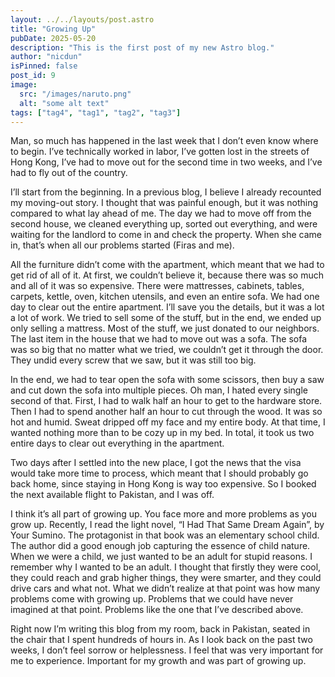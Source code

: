 ```yaml
---
layout: ../../layouts/post.astro
title: "Growing Up"
pubDate: 2025-05-20
description: "This is the first post of my new Astro blog."
author: "nicdun"
isPinned: false
post_id: 9
image:
  src: "/images/naruto.png"
  alt: "some alt text"
tags: ["tag4", "tag1", "tag2", "tag3"]
---
```



Man, so much has happened in the last week that I don’t even know where to begin. I’ve technically worked in labor, I’ve gotten lost in the streets of Hong Kong, I’ve had to move out for the second time in two weeks, and I’ve had to fly out of the country.

I’ll start from the beginning. In a previous blog, I believe I already recounted my moving-out story. I thought that was painful enough, but it was nothing compared to what lay ahead of me. The day we had to move off from the second house, we cleaned everything up, sorted out everything, and were waiting for the landlord to come in and check the property. When she came in, that’s when all our problems started (Firas and me).

All the furniture didn’t come with the apartment, which meant that we had to get rid of all of it. At first, we couldn’t believe it, because there was so much and all of it was so expensive. There were mattresses, cabinets, tables, carpets, kettle, oven, kitchen utensils, and even an entire sofa. We had one day to clear out the entire apartment. I’ll save you the details, but it was a lot a lot of work. We tried to sell some of the stuff, but in the end, we ended up only selling a mattress. Most of the stuff, we just donated to our neighbors. The last item in the house that we had to move out was a sofa. The sofa was so big that no matter what we tried, we couldn’t get it through the door. They undid every screw that we saw, but it was still too big.

In the end, we had to tear open the sofa with some scissors, then buy a saw and cut down the sofa into multiple pieces. Oh man, I hated every single second of that. First, I had to walk half an hour to get to the hardware store. Then I had to spend another half an hour to cut through the wood. It was so hot and humid. Sweat dripped off my face and my entire body. At that time, I wanted nothing more than to be cozy up in my bed. In total, it took us two entire days to clear out everything in the apartment.

Two days after I settled into the new place, I got the news that the visa would take more time to process, which meant that I should probably go back home, since staying in Hong Kong is way too expensive. So I booked the next available flight to Pakistan, and I was off.

I think it’s all part of growing up. You face more and more problems as you grow up. Recently, I read the light novel, “I Had That Same Dream Again”, by Your Sumino. The protagonist in that book was an elementary school child. The author did a good enough job capturing the essence of child nature. When we were a child, we just wanted to be an adult for stupid reasons. I remember why I wanted to be an adult. I thought that firstly they were cool, they could reach and grab higher things, they were smarter, and they could drive cars and what not. What we didn’t realize at that point was how many problems come with growing up. Problems that we could have never imagined at that point. Problems like the one that I’ve described above.

Right now I’m writing this blog from my room, back in Pakistan, seated in the chair that I spent hundreds of hours in. As I look back on the past two weeks, I don’t feel sorrow or helplessness. I feel that was very important for me to experience. Important for my growth and was part of growing up.